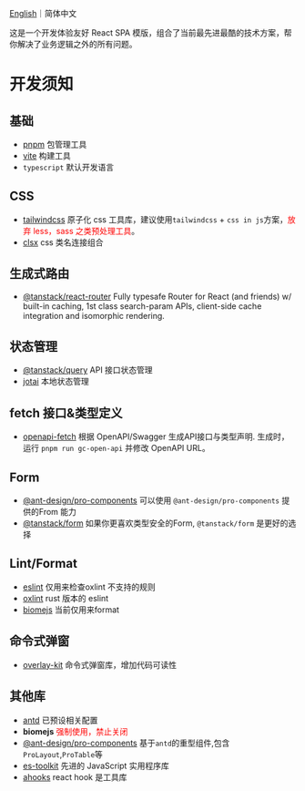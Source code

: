[English](https://github.com/faner11/react-antd)｜简体中文

这是一个开发体验友好 React SPA 模版，组合了当前最先进最酷的技术方案，帮你解决了业务逻辑之外的所有问题。

# 开发须知

## 基础

- [pnpm](https://pnpm.io/zh/) 包管理工具
- [vite](https://vitejs.dev/) 构建工具
- `typescript` 默认开发语言

## CSS

- [tailwindcss](https://tailwindcss.com/) 原子化 css 工具库，建议使用`tailwindcss` + `css in js`方案，<font style="color:red" >放弃 less，sass 之类预处理工具</font>。
- [clsx](https://github.com/lukeed/clsx)  css 类名连接组合

## 生成式路由
- [@tanstack/react-router](https://github.com/TanStack/router) Fully typesafe Router for React (and friends) w/ built-in caching, 1st class search-param APIs, client-side cache integration and isomorphic rendering.

## 状态管理

- [@tanstack/query](https://tanstack.com/query/latest/docs/framework/react/overview) API 接口状态管理
- [jotai](https://jotai.org/) 本地状态管理

## fetch 接口&类型定义

- [openapi-fetch](https://github.com/openapi-ts/openapi-typescript) 根据 OpenAPI/Swagger 生成API接口与类型声明. 生成时，运行 `pnpm run gc-open-api` 并修改 OpenAPI URL。

## Form

- [@ant-design/pro-components](https://procomponents.ant.design/components) 可以使用 `@ant-design/pro-components` 提供的From 能力
- [@tanstack/form](https://tanstack.com/form) 如果你更喜欢类型安全的Form, `@tanstack/form` 是更好的选择


## Lint/Format
- [eslint](https://eslint.org/) 仅用来检查oxlint 不支持的规则
- [oxlint](https://github.com/oxc-project/oxc) rust 版本的 eslint
- [biomejs](https://biomejs.dev/) 当前仅用来format

## 命令式弹窗
- [overlay-kit](https://github.com/toss/overlay-kit) 命令式弹窗库，增加代码可读性

## 其他库

- [antd](https://ant.design/index-cn) 已预设相关配置
- **biomejs** <font style="color:red" >强制使用，禁止关闭</font>
- [@ant-design/pro-components](https://procomponents.ant.design/components) 基于`antd`的重型组件,包含`ProLayout`,`ProTable`等
- [es-toolkit](https://es-toolkit.slash.page/) 先进的 JavaScript 实用程序库
- [ahooks](https://ahooks.js.org/zh-CN/) react hook 是工具库


